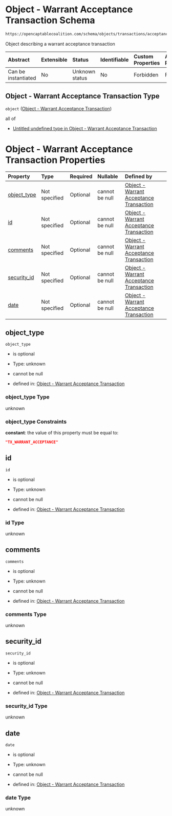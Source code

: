 # Object - Warrant Acceptance Transaction Schema

```txt
https://opencaptablecoalition.com/schema/objects/transactions/acceptance/warrant_acceptance
```

Object describing a warrant acceptance transaction

| Abstract            | Extensible | Status         | Identifiable | Custom Properties | Additional Properties | Access Restrictions | Defined In                                                                                                                         |
| :------------------ | :--------- | :------------- | :----------- | :---------------- | :-------------------- | :------------------ | :--------------------------------------------------------------------------------------------------------------------------------- |
| Can be instantiated | No         | Unknown status | No           | Forbidden         | Forbidden             | none                | [WarrantAcceptance.schema.json](../../schema/objects/transactions/acceptance/WarrantAcceptance.schema.json "open original schema") |

## Object - Warrant Acceptance Transaction Type

`object` ([Object - Warrant Acceptance Transaction](warrantacceptance.md))

all of

*   [Untitled undefined type in Object - Warrant Acceptance Transaction](warrantacceptance-allof-0.md "check type definition")

# Object - Warrant Acceptance Transaction Properties

| Property                    | Type          | Required | Nullable       | Defined by                                                                                                                                                                                                   |
| :-------------------------- | :------------ | :------- | :------------- | :----------------------------------------------------------------------------------------------------------------------------------------------------------------------------------------------------------- |
| [object_type](#object_type) | Not specified | Optional | cannot be null | [Object - Warrant Acceptance Transaction](warrantacceptance-properties-object_type.md "https://opencaptablecoalition.com/schema/objects/transactions/acceptance/warrant_acceptance#/properties/object_type") |
| [id](#id)                   | Not specified | Optional | cannot be null | [Object - Warrant Acceptance Transaction](warrantacceptance-properties-id.md "https://opencaptablecoalition.com/schema/objects/transactions/acceptance/warrant_acceptance#/properties/id")                   |
| [comments](#comments)       | Not specified | Optional | cannot be null | [Object - Warrant Acceptance Transaction](warrantacceptance-properties-comments.md "https://opencaptablecoalition.com/schema/objects/transactions/acceptance/warrant_acceptance#/properties/comments")       |
| [security_id](#security_id) | Not specified | Optional | cannot be null | [Object - Warrant Acceptance Transaction](warrantacceptance-properties-security_id.md "https://opencaptablecoalition.com/schema/objects/transactions/acceptance/warrant_acceptance#/properties/security_id") |
| [date](#date)               | Not specified | Optional | cannot be null | [Object - Warrant Acceptance Transaction](warrantacceptance-properties-date.md "https://opencaptablecoalition.com/schema/objects/transactions/acceptance/warrant_acceptance#/properties/date")               |

## object_type



`object_type`

*   is optional

*   Type: unknown

*   cannot be null

*   defined in: [Object - Warrant Acceptance Transaction](warrantacceptance-properties-object_type.md "https://opencaptablecoalition.com/schema/objects/transactions/acceptance/warrant_acceptance#/properties/object_type")

### object_type Type

unknown

### object_type Constraints

**constant**: the value of this property must be equal to:

```json
"TX_WARRANT_ACCEPTANCE"
```

## id



`id`

*   is optional

*   Type: unknown

*   cannot be null

*   defined in: [Object - Warrant Acceptance Transaction](warrantacceptance-properties-id.md "https://opencaptablecoalition.com/schema/objects/transactions/acceptance/warrant_acceptance#/properties/id")

### id Type

unknown

## comments



`comments`

*   is optional

*   Type: unknown

*   cannot be null

*   defined in: [Object - Warrant Acceptance Transaction](warrantacceptance-properties-comments.md "https://opencaptablecoalition.com/schema/objects/transactions/acceptance/warrant_acceptance#/properties/comments")

### comments Type

unknown

## security_id



`security_id`

*   is optional

*   Type: unknown

*   cannot be null

*   defined in: [Object - Warrant Acceptance Transaction](warrantacceptance-properties-security_id.md "https://opencaptablecoalition.com/schema/objects/transactions/acceptance/warrant_acceptance#/properties/security_id")

### security_id Type

unknown

## date



`date`

*   is optional

*   Type: unknown

*   cannot be null

*   defined in: [Object - Warrant Acceptance Transaction](warrantacceptance-properties-date.md "https://opencaptablecoalition.com/schema/objects/transactions/acceptance/warrant_acceptance#/properties/date")

### date Type

unknown
